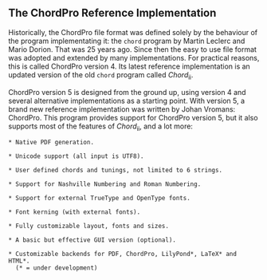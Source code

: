 ## The ChordPro Reference Implementation

Historically, the ChordPro file format was defined solely by the behaviour of the program implementating it: the `chord` program by Martin Leclerc and Mario Dorion. That was 25 years ago. Since then the easy to use file format was adopted and extended by many implementations. For practical reasons, this is called ChordPro version 4. Its latest reference implementation is an updated version of the old `chord` program called _Chord_<sub>ii</sub>.

ChordPro version 5 is designed from the ground up, using version 4 and several alternative implementations as a starting point. With version 5, a brand new reference implementation was written by Johan Vromans: ChordPro. This program provides support for ChordPro version 5, but it also supports most of the features of _Chord_<sub>ii</sub>, and a lot more:

    * Native PDF generation.

    * Unicode support (all input is UTF8).

    * User defined chords and tunings, not limited to 6 strings.

    * Support for Nashville Numbering and Roman Numbering.

    * Support for external TrueType and OpenType fonts.

    * Font kerning (with external fonts).

    * Fully customizable layout, fonts and sizes.

    * A basic but effective GUI version (optional).

    * Customizable backends for PDF, ChordPro, LilyPond*, LaTeX* and HTML*.
      (* = under development)

